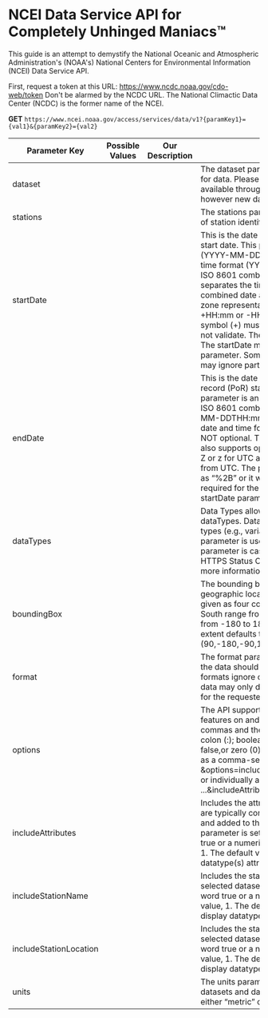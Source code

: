 # NCEI Data Service API for Completely Unhinged Maniacs™

This guide is an attempt to demystify the National Oceanic and Atmospheric Administration's (NOAA's) National Centers for Environmental Information (NCEI) Data Service API.

First, request a token at this URL: https://www.ncdc.noaa.gov/cdo-web/token
Don't be alarmed by the NCDC URL. The National Climactic Data Center (NCDC) is the former name of the NCEI.


**GET** `https://www.ncei.noaa.gov/access/services/data/v1?{paramKey1}={val1}&{paramKey2}={val2}`

|Parameter Key|Possible Values|Our Description|NCEI Description|
|---|---|---|---|
|dataset|||The dataset parameter selects the dataset to query for data. Please note that all the datasets are NOT available through the NCEI Access Data Service API, however new datasets are added quarterly.|
|stations|||The stations parameter adds a comma separated list of station identifiers for selection and subsetting.|
|startDate|||This is the date to select from the dataset for a given start date. This parameter is an ISO 8601 date (YYYY-MM-DD) -or- ISO 8601 combined date and time format (YYYY-MM-DDTHH:mm:ss). If using an ISO 8601 combined date and time format the T that separates the time is NOT optional. The ISO 8601 combined date and time also supports optional time zone representations.  Use Z or z for UTC and +HH:mm or -HH:mm for the offset from UTC. The plus symbol (+) must be URL encoded at “%2B” or it will not validate. The start and end dates are not required. The startDate must come before the endDate parameter. Some datasets are averages over time and may ignore parts of a date.|
|endDate|||This is the date to select datasets whose period of record (PoR) starts on or after the given endDate. This parameter is an ISO 8601 date (YYYY-MM-DD) -or- ISO 8601 combined date and time format (YYYY-MM-DDTHH:mm:ss). If using an ISO 8601 combined date and time format, the T that separates the time is NOT optional. The ISO 8601 combined date and time also supports optional time zone representations.  Use Z or z for UTC and +HH:mm or -HH:mm for the offset from UTC. The plus symbol (+) must be URL encoded as “%2B” or it will not validate.  If the start date is required for the dataset then you must include the startDate parameter.|
|dataTypes|||Data Types allows the selection of one or many dataTypes. Datasets have different names for the data types (e.g., variables, observations). The dataTypes parameter is used with a comma-separated list. This parameter is case-sensitive and will respond with an HTTPS Status Code: 400 Bad Request and JSON with more information.|
|boundingBox|||The bounding box is used to select data from a geographic location contained within the coordinates, given as four comma separated numbers. North and South range from -90 to 90 and East and West range from -180 to 180. If these are not set the geographic extent defaults to the entire globe (90,-180,-90,180).|
|format|||The format parameter allows the user to select how the data should be formatted. Note that some data formats ignore certain data types. For example, PDF data may only display data types for a report, and not for the requested dataTypes.|
|options|||The API supports an options parameter that turns features on and off. Options are separated by commas and the respective values are separated by a colon (:); boolean values are represented by true or false,or zero (0) and one (1). Options can either pass as a comma-separated list: …&options=includeAttributes:true,includeStationName:1 or individually as URL parameters: ...&includeAttributes=0&includeStationName=true|
|includeAttributes|||Includes the attribute for a selected datatype. These are typically comma separated (e.g., “T,,0,0700”), and added to the results if the includeAttributes parameter is set to true. This value can be the word true or a numeric representation of the boolean value, 1. The default value is false or 0 and will not display datatype(s) attributes.|
|includeStationName|||Includes the station’s name, if available, for the selected dataset and data type. This value can be the word true or a numeric representation of the boolean value, 1. The default value is false or 0 and will not display datatype(s) attributes.|
|includeStationLocation|||Includes the station’s location, if available, for the selected dataset and data type. This value can be the word true or a numeric representation of the boolean value, 1. The default value is false or 0 and will not display datatype(s) attributes.|
|units|||The units parameter converts the output data for datasets and datatypes that support conversion to either “metric” or “standard” units.|

